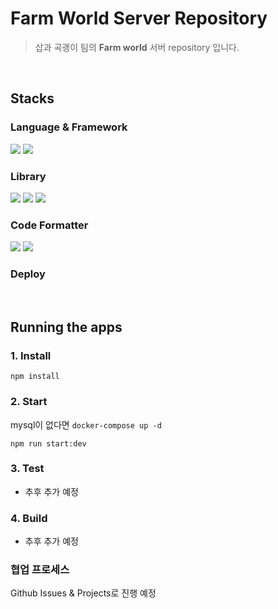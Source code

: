 # Farm World Server Repository

> 삽과 곡괭이 팀의 <strong>Farm world</strong> 서버 repository 입니다.

<br />

## Stacks

### Language & Framework

<img src="https://img.shields.io/badge/typescript-3178C6?style=for-the-badge&logo=typescript&logoColor=white"> <img src="https://img.shields.io/badge/nestjs-E0234E?style=for-the-badge&logo=nestjs&logoColor=white">

### Library

<img src="https://img.shields.io/badge/TypeORM-3766AB?style=for-the-badge&logo=TypeORM&logoColor=white"> <img src="https://img.shields.io/badge/Passport-34E27A?style=for-the-badge&logo=Passport&logoColor=white"> <img src="https://img.shields.io/badge/swagger-85EA2D?style=for-the-badge&logo=swagger&logoColor=black">

### Code Formatter

<img src="https://img.shields.io/badge/Prettier-F7B93E?style=for-the-badge&logo=Prettier&logoColor=black"> <img src="https://img.shields.io/badge/Eslint-4B32C3?style=for-the-badge&logo=Eslint&logoColor=white"> 

### Deploy

<br>

## Running the apps

### 1. Install

`npm install`

### 2. Start

mysql이 없다면
`docker-compose up -d`

`npm run start:dev`

### 3. Test

- 추후 추가 예정

### 4. Build

- 추후 추가 예정

### 협업 프로세스

Github Issues & Projects로 진행 예정